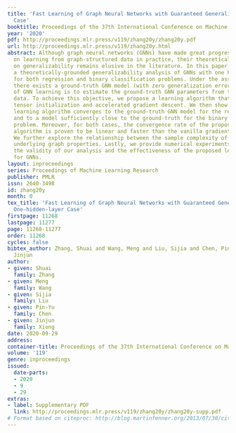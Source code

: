 ```yaml
---
title: 'Fast Learning of Graph Neural Networks with Guaranteed Generalizability: One-hidden-layer
  Case'
booktitle: Proceedings of the 37th International Conference on Machine Learning
year: '2020'
pdf: http://proceedings.mlr.press/v119/zhang20y/zhang20y.pdf
url: http://proceedings.mlr.press/v119/zhang20y.html
abstract: Although graph neural networks (GNNs) have made great progress recently
  on learning from graph-structured data in practice, their theoretical guarantee
  on generalizability remains elusive in the literature. In this paper, we provide
  a theoretically-grounded generalizability analysis of GNNs with one hidden layer
  for both regression and binary classification problems. Under the assumption that
  there exists a ground-truth GNN model (with zero generalization error), the objective
  of GNN learning is to estimate the ground-truth GNN parameters from the training
  data. To achieve this objective, we propose a learning algorithm that is built on
  tensor initialization and accelerated gradient descent. We then show that the proposed
  learning algorithm converges to the ground-truth GNN model for the regression problem,
  and to a model sufficiently close to the ground-truth for the binary classification
  problem. Moreover, for both cases, the convergence rate of the proposed learning
  algorithm is proven to be linear and faster than the vanilla gradient descent algorithm.
  We further explore the relationship between the sample complexity of GNNs and their
  underlying graph properties. Lastly, we provide numerical experiments to demonstrate
  the validity of our analysis and the effectiveness of the proposed learning algorithm
  for GNNs.
layout: inproceedings
series: Proceedings of Machine Learning Research
publisher: PMLR
issn: 2640-3498
id: zhang20y
month: 0
tex_title: 'Fast Learning of Graph Neural Networks with Guaranteed Generalizability:
  One-hidden-layer Case'
firstpage: 11268
lastpage: 11277
page: 11268-11277
order: 11268
cycles: false
bibtex_author: Zhang, Shuai and Wang, Meng and Liu, Sijia and Chen, Pin-Yu and Xiong,
  Jinjun
author:
- given: Shuai
  family: Zhang
- given: Meng
  family: Wang
- given: Sijia
  family: Liu
- given: Pin-Yu
  family: Chen
- given: Jinjun
  family: Xiong
date: 2020-09-29
address: 
container-title: Proceedings of the 37th International Conference on Machine Learning
volume: '119'
genre: inproceedings
issued:
  date-parts:
  - 2020
  - 9
  - 29
extras:
- label: Supplementary PDF
  link: http://proceedings.mlr.press/v119/zhang20y/zhang20y-supp.pdf
# Format based on citeproc: http://blog.martinfenner.org/2013/07/30/citeproc-yaml-for-bibliographies/
---
```

